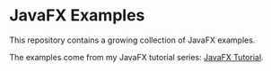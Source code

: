 # JavaFX Examples
This repository contains a growing collection of JavaFX examples. 

The examples come from my JavaFX tutorial series: [JavaFX Tutorial](http://tutorials.jenkov.com).

